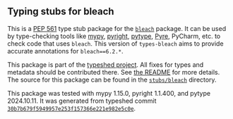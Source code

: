 ## Typing stubs for bleach

This is a [PEP 561](https://peps.python.org/pep-0561/)
type stub package for the [`bleach`](https://github.com/mozilla/bleach) package.
It can be used by type-checking tools like
[mypy](https://github.com/python/mypy/),
[pyright](https://github.com/microsoft/pyright),
[pytype](https://github.com/google/pytype/),
[Pyre](https://pyre-check.org/),
PyCharm, etc. to check code that uses `bleach`. This version of
`types-bleach` aims to provide accurate annotations for
`bleach==6.2.*`.

This package is part of the [typeshed project](https://github.com/python/typeshed).
All fixes for types and metadata should be contributed there.
See [the README](https://github.com/python/typeshed/blob/main/README.md)
for more details. The source for this package can be found in the
[`stubs/bleach`](https://github.com/python/typeshed/tree/main/stubs/bleach)
directory.

This package was tested with
mypy 1.15.0,
pyright 1.1.400,
and pytype 2024.10.11.
It was generated from typeshed commit
[`30b7b679f5949957e253f157366e221e982e5c0e`](https://github.com/python/typeshed/commit/30b7b679f5949957e253f157366e221e982e5c0e).